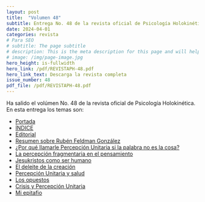 ```yaml
---
layout: post
title:  "Volumen 48"
subtitle: Entrega No. 48 de la revista oficial de Psicología Holokinética
date: 2024-04-01
categories: revista
# Para SEO
# subtitle: The page subtitle
# description: This is the meta description for this page and will help it appear in search engines
# image: /img/page-image.jpg
hero_height: is-fullwidth
hero_link: /pdf/REVISTAPH-48.pdf
hero_link_text: Descarga la revista completa
issue_number: 48
pdf_file: /pdf/REVISTAPH-48.pdf
---
```


Ha salido el volúmen No. 48 de la revista oficial de Psicología Holokinética. 
En esta entrega los temas son:


- [Portada](/pdf/REVISTAPH-48.pdf#page=1)
- [ÍNDICE](/pdf/REVISTAPH-48.pdf#page=3)
- [Editorial](/pdf/REVISTAPH-48.pdf#page=4)
- [Resumen sobre Rubén Feldman González](/pdf/REVISTAPH-48.pdf#page=5)
- [¿Por qué llamarle Percepción Unitaria si la palabra no es la cosa?](/pdf/REVISTAPH-48.pdf#page=7)
- [La percepción fragmentaria en el pensamiento](/pdf/REVISTAPH-48.pdf#page=9)
- [Jesukristos como ser humano](/pdf/REVISTAPH-48.pdf#page=36)
- [El deleite de la creación](/pdf/REVISTAPH-48.pdf#page=37)
- [Percepción Unitaria y salud](/pdf/REVISTAPH-48.pdf#page=38)
- [Los opuestos](/pdf/REVISTAPH-48.pdf#page=39)
- [Crisis y Percepción Unitaria](/pdf/REVISTAPH-48.pdf#page=40)
- [Mi epitafio](/pdf/REVISTAPH-48.pdf#page=41)
